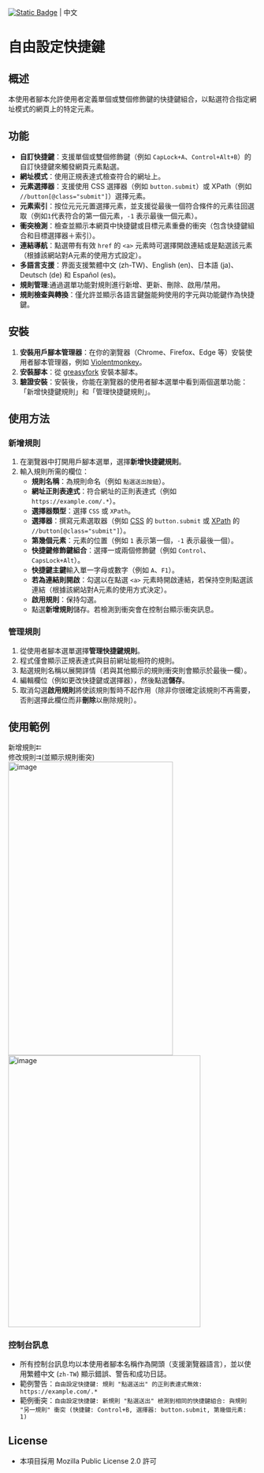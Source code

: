 [![Static Badge](https://img.shields.io/badge/lang-en-red)](https://github.com/Max46656/EverythingInGreasyFork/blob/main/%E7%9C%81%E5%8A%9B/Freely%20Set%20Shortcuts/README.md) | 中文
# 自由設定快捷鍵

## 概述
本使用者腳本允許使用者定義單個或雙個修飾鍵的快捷鍵組合，以點選符合指定網址模式的網頁上的特定元素。  
## 功能

- **自訂快捷鍵**：支援單個或雙個修飾鍵（例如 `CapLock+A`、`Control+Alt+B`）的自訂快捷鍵來觸發網頁元素點選。
- **網址模式**：使用正規表達式檢查符合的網址上。
- **元素選擇器**：支援使用 CSS 選擇器（例如 `button.submit`）或 XPath（例如 `//button[@class="submit"]`）選擇元素。
- **元素索引**：按位元元元置選擇元素，並支援從最後一個符合條件的元素往回選取（例如`1`代表符合的第一個元素，`-1` 表示最後一個元素）。
- **衝突檢測**：檢查並顯示本網頁中快捷鍵或目標元素重疊的衝突（包含快捷鍵組合和目標選擇器＋索引）。
- **連結導航**：點選帶有有效 `href` 的 `<a>` 元素時可選擇開啟連結或是點選該元素（根據該網站對A元素的使用方式設定）。
- **多語言支援**：界面支援繁體中文 (zh-TW)、English (en)、日本語 (ja)、Deutsch (de) 和 Español (es)。
- **規則管理**:通過選單功能對規則進行新增、更新、刪除、啟用/禁用。
- **規則檢查與轉換**：僅允許並顯示各語言鍵盤能夠使用的字元與功能鍵作為快捷鍵。

## 安裝
1. **安裝用戶腳本管理器**：在你的瀏覽器（Chrome、Firefox、Edge 等）安裝使用者腳本管理器，例如 [Violentmonkey](https://violentmonkey.github.io)。
2. **安裝腳本**：從 [greasyfork](https://greasyfork.org/zh-TW/scripts/542829-%E8%87%AA%E7%94%B1%E8%A8%AD%E5%AE%9A%E5%BF%AB%E6%8D%B7%E9%8D%B5) 安裝本腳本。
3. **驗證安裝**：安裝後，你能在瀏覽器的使用者腳本選單中看到兩個選單功能：「新增快捷鍵規則」和「管理快捷鍵規則」。

## 使用方法

### 新增規則
1. 在瀏覽器中打開用戶腳本選單，選擇**新增快捷鍵規則**。
2. 輸入規則所需的欄位：
   - **規則名稱**：為規則命名（例如 `點選送出按鈕`）。
   - **網址正則表達式**：符合網址的正則表達式（例如 `https://example.com/.*`）。
   - **選擇器類型**：選擇 `CSS` 或 `XPath`。
   - **選擇器**：撰寫元素選取器（例如 [CSS](https://developer.mozilla.org/zh-TW/docs/Web/CSS/CSS_selectors) 的 `button.submit` 或 [XPath](https://developer.mozilla.org/zh-CN/docs/Web/XML/XPath) 的 `//button[@class="submit"]`）。
   - **第幾個元素**：元素的位置（例如 `1` 表示第一個，`-1` 表示最後一個）。
   - **快捷鍵修飾鍵組合**：選擇一或兩個修飾鍵（例如 `Control`、`CapsLock+Alt`）。
   - **快捷鍵主鍵**輸入單一字母或數字（例如 `A`、`F1`）。
   - **若為連結則開啟**：勾選以在點選 `<a>` 元素時開啟連結，若保持空則點選該連結（根據該網站對A元素的使用方式決定）。
   - **啟用規則**：保持勾選。
   - 點選**新增規則**儲存。若檢測到衝突會在控制台顯示衝突訊息。

### 管理規則
1. 從使用者腳本選單選擇**管理快捷鍵規則**。
2. 程式僅會顯示正規表達式與目前網址能相符的規則。
3. 點選規則名稱以展開詳情（若與其他顯示的規則衝突則會顯示於最後一欄）。
4. 編輯欄位（例如更改快捷鍵或選擇器），然後點選**儲存**。
5. 取消勾選**啟用規則**將使該規則暫時不起作用（除非你很確定該規則不再需要，否則選擇此欄位而非**刪除**以刪除規則）。

## 使用範例
新增規則⮄  
修改規則⮆(並顯示規則衝突)  
<img width="334" height="596" alt="image" src="https://github.com/user-attachments/assets/bd5b51fd-5872-461b-b77e-c71cf78e400d" /><img width="390" height="552" alt="image" src="https://github.com/user-attachments/assets/1c5883c5-4741-4858-b0de-807a836936be" />

### 控制台訊息

- 所有控制台訊息均以本使用者腳本名稱作為開頭（支援瀏覽器語言），並以使用繁體中文 (`zh-TW`) 顯示錯誤、警告和成功日誌。
- 範例警告：`自由設定快捷鍵: 規則 "點選送出" 的正則表達式無效: https://example.com/.*`
- 範例衝突：`自由設定快捷鍵: 新規則 "點選送出" 檢測到相同的快捷鍵組合: 與規則 "另一規則" 衝突 (快捷鍵: Control+B, 選擇器: button.submit, 第幾個元素: 1)`

## License
- 本項目採用 Mozilla Public License 2.0 許可
